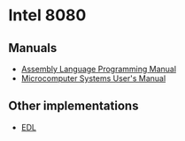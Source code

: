 # Intel 8080

## Manuals

* [Assembly Language Programming Manual](https://altairclone.com/downloads/manuals/8080%20Programmers%20Manual.pdf)
* [Microcomputer Systems User's Manual](http://bitsavers.trailing-edge.com/components/intel/MCS80/98-153B_Intel_8080_Microcomputer_Systems_Users_Manual_197509.pdf)

## Other implementations

* [EDL](https://github.com/SavourySnaX/EDL/blob/master/chips/Accurate/i8080.edl)